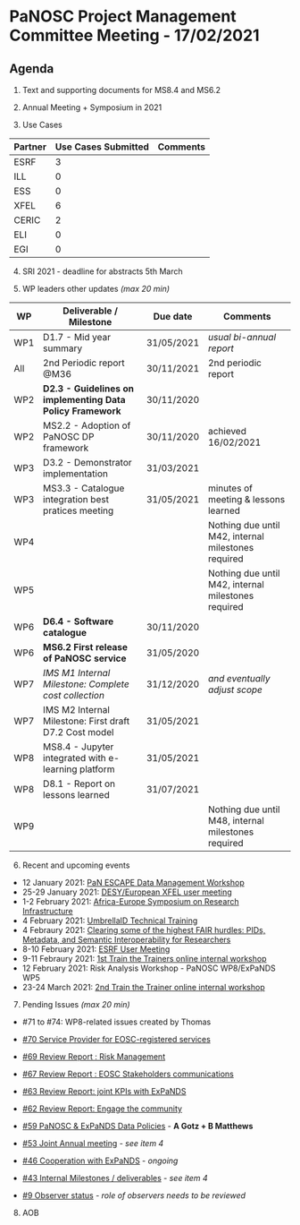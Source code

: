 PaNOSC Project Management Committee Meeting - 17/02/2021 
=========================================================

Agenda
------	

1. Text and supporting documents for  MS8.4 and MS6.2

2. Annual Meeting + Symposium in 2021

3. Use Cases

| Partner | Use Cases Submitted | Comments |
| ------- | ------------------- | -------- |
| ESRF  |  3  |   |
| ILL   |  0  |   |
| ESS   |  0  |   |
| XFEL  |  6  |   |
| CERIC |  2  |   |
| ELI   |  0  |   |
| EGI   |  0  |   | 

4. SRI 2021 - deadline for abstracts 5th March

5. WP leaders other updates *(max 20 min)*

| WP | Deliverable / Milestone | Due date | Comments |
| -- | --------- | -------- | -------- |
| WP1 | D1.7 - Mid year summary | 31/05/2021| *usual bi-annual report* |
| All | 2nd Periodic report @M36 | 30/11/2021 | 2nd periodic report |
| WP2 | **D2.3 - Guidelines on implementing Data Policy Framework** | 30/11/2020 | 
| WP2 | MS2.2 - Adoption of PaNOSC DP framework | 30/11/2020 | achieved 16/02/2021 |
| WP3 | D3.2 - Demonstrator implementation | 31/03/2021 |  |
| WP3 | MS3.3 - Catalogue integration best pratices meeting| 31/05/2021 | minutes of meeting & lessons learned |
| WP4 | | | Nothing due until M42, internal milestones required |
| WP5 | | | Nothing due until M42, internal milestones required |
| WP6 | **D6.4 - Software catalogue** | 30/11/2020 | |
| WP6 | **MS6.2 First release of PaNOSC service** | 31/05/2020 |  |
| WP7 | *IMS M1 Internal Milestone: Complete cost collection* | 31/12/2020 | *and eventually adjust scope* |
| WP7 | IMS M2 Internal Milestone: First draft D7.2 Cost model |31/05/2021 |  |
| WP8 | MS8.4 - Jupyter integrated with e-learning platform | 31/05/2021 |  |
| WP8 | D8.1 - Report on lessons learned | 31/07/2021 |  |
| WP9 | | | Nothing due until M48, internal milestones required |

6. Recent and upcoming events

* 12 January 2021: [PaN ESCAPE Data Management Workshop](https://diamondlight.zoom.us/meeting/register/tJIkfuGtrzwsEtRgUle5IyUe31UxaCt3jo9L)
* 25-29 January 2021: [DESY/European XFEL user meeting](https://indico.desy.de/event/28139/)
* 1-2 February 2021: [Africa-Europe Symposium on Research Infrastructure](https://ri-vis.eu/network/rivis/events/ri-vis-africa-europe-symposium)
* 4 February 2021: [UmbrellaID Technical Training](https://www.panosc.eu/events/panosc-umbrellaid-technical-training/)
* 4 Febraury 2021: [Clearing some of the highest FAIR hurdles: PIDs, Metadata, and Semantic Interoperability for Researchers](https://www.fairsfair.eu/events/clearing-some-highest-fair-hurdles-pids-metadata-and-semantic-interoperability-researchers)
* 8-10 February 2021: [ESRF User Meeting](http://www.esrf.eu/UM2021)
* 9-11 Febraury 2021: [1st Train the Trainers online internal workshop](https://www.panosc.eu/events/panosc-expands-internal-workshop-train-the-trainers-1/)
* 12 February 2021: Risk Analysis Workshop - PaNOSC WP8/ExPaNDS WP5
* 23-24 March 2021: [2nd Train the Trainer online internal workshop](https://www.panosc.eu/events/panosc-expands-internal-workshop-train-the-trainers-2/)

7. Pending Issues *(max 20 min)*

* #71 to #74: WP8-related issues created by Thomas
* [#70 Service Provider for EOSC-registered services](https://github.com/panosc-eu/panosc/issues/70)
* [#69 Review Report : Risk Management](https://github.com/panosc-eu/panosc/issues/69)
* [#67 Review Report : EOSC Stakeholders communications](https://github.com/panosc-eu/panosc/issues/67)
* [#63 Review Report: joint KPIs with ExPaNDS](https://github.com/panosc-eu/panosc/issues/63)
* [#62 Review Report: Engage the community](https://github.com/panosc-eu/panosc/issues/62)

* [#59 PaNOSC & ExPaNDS Data Policies](https://github.com/panosc-eu/panosc/issues/59) - **A Gotz + B Matthews**
* [#53 Joint Annual meeting](https://github.com/panosc-eu/panosc/issues/53) - *see item 4*
* [#46 Cooperation with ExPaNDS](https://github.com/panosc-eu/panosc/issues/46) - *ongoing*
* [#43 Internal Milestones / deliverables](https://github.com/panosc-eu/panosc/issues/43) - *see item 4*
* [#9 Observer status](https://github.com/panosc-eu/panosc/issues/9) - *role of observers needs to be reviewed*

8. AOB




